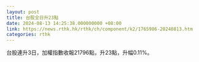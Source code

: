 ```yaml
---
layout: post
title: 台股全日升23點
date: 2024-08-13 14:25:38.000000000 +08:00
link: https://news.rthk.hk/rthk/ch/component/k2/1765986-20240813.htm
categories: rthk
---
```


台股連升3日，加權指數收報21796點，升23點，升幅0.11%。
